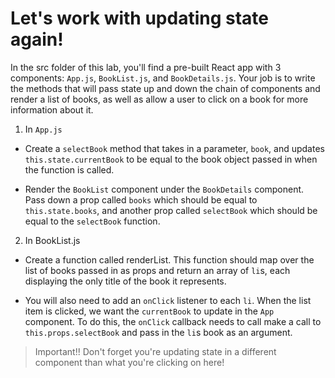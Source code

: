 # Let's work with updating state again!

In the src folder of this lab, you'll find a pre-built React app with 3 components: `App.js`, `BookList.js`, and `BookDetails.js`. Your job is to write the methods that will pass state up and down the chain of components and render a list of books, as well as allow a user to click on a book for more information about it.

1. In `App.js`
  * Create a `selectBook` method that takes in a parameter, `book`, and updates `this.state.currentBook` to be equal to the book object passed in when the function is called.

  * Render the `BookList` component under the `BookDetails` component. Pass down a prop called `books` which should be equal to `this.state.books`, and another prop called `selectBook` which should be equal to the `selectBook` function.

2. In BookList.js

  * Create a function called renderList. This function should map over the list of books passed in as props and return an array of `li`s, each displaying the only title of the book it represents.

  * You will also need to add an `onClick` listener to each `li`. When the list item is clicked, we want the `currentBook` to update in the `App` component. To do this, the `onClick` callback needs to call make a call to `this.props.selectBook` and pass in the `li`s book as an argument. 
  > Important!! Don't forget you're updating state in a different component than what you're clicking on here! 
